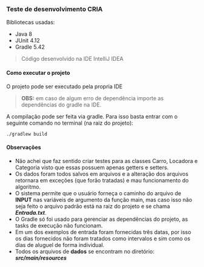 ### Teste de desenvolvimento CRIA

Bibliotecas usadas:

* Java 8
* JUnit 4.12
* Gradle 5.42

> Código desenvolvido na IDE IntelliJ IDEA

#### Como executar o projeto

O projeto pode ser executado pela propria IDE

> **OBS:** em caso de algum erro de dependência importe as dependências do gradle na IDE.

A compilação pode ser feita via gradle. Para isso basta entrar com o seguinte comando no terminal (na raiz do projeto):

```shell script
./gradlew build
```
#### Observações

* Não achei que faz sentido criar testes para as classes Carro, Locadora e Categoria visto que essas possuem apenas getters e setters.
* Os dados foram todos salvos em arquivos e a alteração dos arquivos retornara em exceções (que forão tratadas) e mau funcionamento do algoritmo.
* O sistema permite que o usuário forneça o caminho do arquivo de **INPUT** nas variáveis de argumento da função main, mas caso isso não seja feito o arquivo padrão está na raiz do projeto e se chama ___Entrada.txt___.
* O Gradle só foi usado para gerenciar as dependências do projeto, as tasks de execução não funcionam.
* Em um dos exemplos de entrada foram fornecidas três datas, por isso os dias fornecidos não foram tratados como intervalos e sim como os dias de aluguel de forma individual.
* Todos os arquivos de **dados** se encontram no diretório: ***src/main/resources***
